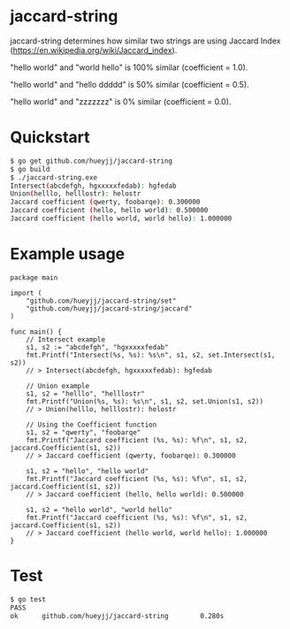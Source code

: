 # jaccard-string
jaccard-string determines how similar two strings are using Jaccard Index (https://en.wikipedia.org/wiki/Jaccard_index). 

"hello world" and "world hello" is 100% similar (coefficient = 1.0).

"hello world" and "hello ddddd" is 50% similar (coefficient = 0.5).

"hello world" and "zzzzzzz" is 0% similar (coefficient = 0.0).

# Quickstart
```bash
$ go get github.com/hueyjj/jaccard-string
$ go build
$ ./jaccard-string.exe
Intersect(abcdefgh, hgxxxxxfedab): hgfedab
Union(helllo, helllostr): helostr
Jaccard coefficient (qwerty, foobarqe): 0.300000
Jaccard coefficient (hello, hello world): 0.500000
Jaccard coefficient (hello world, world hello): 1.000000
```

# Example usage
```golang
package main

import (
    "github.com/hueyjj/jaccard-string/set"
    "github.com/hueyjj/jaccard-string/jaccard"
)

func main() {
	// Intersect example
	s1, s2 := "abcdefgh", "hgxxxxxfedab"
	fmt.Printf("Intersect(%s, %s): %s\n", s1, s2, set.Intersect(s1, s2))
	// > Intersect(abcdefgh, hgxxxxxfedab): hgfedab

	// Union example
	s1, s2 = "helllo", "helllostr"
	fmt.Printf("Union(%s, %s): %s\n", s1, s2, set.Union(s1, s2))
	// > Union(helllo, helllostr): helostr

	// Using the Coefficient function
	s1, s2 = "qwerty", "foobarqe"
	fmt.Printf("Jaccard coefficient (%s, %s): %f\n", s1, s2, jaccard.Coefficient(s1, s2))
	// > Jaccard coefficient (qwerty, foobarqe): 0.300000

	s1, s2 = "hello", "hello world"
	fmt.Printf("Jaccard coefficient (%s, %s): %f\n", s1, s2, jaccard.Coefficient(s1, s2))
	// > Jaccard coefficient (hello, hello world): 0.500000

	s1, s2 = "hello world", "world hello"
	fmt.Printf("Jaccard coefficient (%s, %s): %f\n", s1, s2, jaccard.Coefficient(s1, s2))
	// > Jaccard coefficient (hello world, world hello): 1.000000
}
```

# Test
```bash
$ go test
PASS
ok      github.com/hueyjj/jaccard-string        0.280s
```